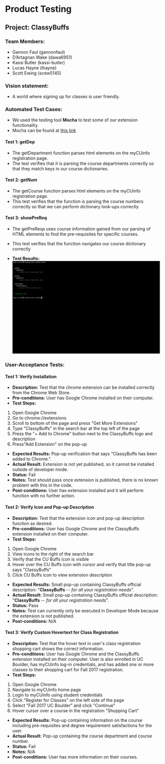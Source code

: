 # Product Testing

## Project: ClassyBuffs
### Team Members:
* Gannon Faul (gannonfaul)
* D’Artagnan Wake (dawa6951)
* Kassi Butler (kassi-butler)
* Lucas Hayne (lhayne)
* Scott Ewing (scew5145)

### Vision statement: 
* A world where signing up for classes is user friendly.

### Automated Test Cases:
* We used the testing tool **Mocha** to test some of our extension functionality.
* Mocha can be found at [this link](https://mochajs.org/)
#### Test 1: getDep
* The getDepartment function parses html elements on the myCUinfo registration page.
* The test verifies that it is parsing the course departments correctly so that they match keys in our course dictionaries.
#### Test 2: getNum
* The getCourse function parses html elements on the myCUinfo registration page.
* This test verifies that the function is parsing the course numbers correctly so that we can perform dictionary look-ups correctly
#### Test 3: showPreReq
* The getPreReqs uses course information gained from our parsing of HTML elements to find the pre-requisites for specific courses.
* This test verifies that the function navigates our course dictionary correctly

* **Test Results:**
![Test Results](https://github.com/gannonfaul/csci3308-team-project/blob/master/Test.png)

### User-Acceptance Tests: 

#### Test 1: Verify Installation
* **Description:** Test that the chrome extension can be installed correctly from the Chrome Web Store.
* **Pre-conditions:** User has Google Chrome installed on their computer.
* **Test Steps:**
 1. Open Google Chrome
 2. Go to chrome://extensions
 3. Scroll to bottom of the page and press "Get More Extensions"
 4. Type "ClassyBuffs" in the search bar at the top left of the page
 5. Press the "+ Add to Chrome" button next to the ClassyBuffs logo and description
 6. Press"Add Extension" on the pop-up
* **Expected Results:** Pop-up verification that says "ClassyBuffs has been added to Chrome.".
* **Actual Result:** Extension is not yet published, so it cannot be installed outside of developer mode.
* **Status:** Fail
* **Notes:** Test should pass once extension is published, there is no known problem with this in the code.
* **Post-conditions:** User has extension installed and it will perform function with no further action.

#### Test 2: Verify Icon and Pop-up Description
* **Description:** Test that the extension icon and pop-up description function as desired.
* **Pre-conditions:** User has Google Chrome and the ClassyBuffs extension installed on their computer.
* **Test Steps:**
 1. Open Google Chrome
 2. View icons to the right of the search bar
 3. Verify that the CU Buffs icon is visible
 4. Hover over the CU Buffs icon with cursor and verify that title pop-up says "ClassyBuffs"
 5. Click CU Buffs icon to view extension description
* **Expected Results:** Small pop-up containing ClassyBuffs official description: "**ClassyBuffs** -- *for all your registration needs*".
* **Actual Result:** Small pop-up containing ClassyBuffs official description: "**ClassyBuffs** -- *for all your registration needs*".
* **Status:** Pass
* **Notes:** Test can currently only be executed in Developer Mode because the extension is not published.
* **Post-conditions:** N/A

#### Test 3: Verify Custom Hovertext for Class Registration
* **Description:** Test that the hover text in user's class registration shopping cart shows the correct information.
* **Pre-conditions:** User has Google Chrome and the ClassyBuffs extension installed on their computer. User is also enrolled in UC Boulder, has myCUinfo log-in credentials, and has added one or more classes to their shopping cart for Fall 2017 registration.
* **Test Steps:**
 1. Open Google Chrome
 2. Navigate to myCUinfo home page
 3. Login to myCUinfo using student credentials
 4. Click "Register for Classes" on the left side of the page
 5. Select "Fall 2017 UC Boulder" and click "Continue"
 6. Hover cursor over a course in the registration "Shopping Cart"
* **Expected Results:** Pop-up containing information on the course including pre-requisites and degree requirement satisfactions for the user.
* **Actual Result:** Pop-up containing the course department and course number.
* **Status:** Fail
* **Notes:** N/A
* **Post-conditions:** User has more information on their courses.

